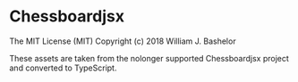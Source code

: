 # Chessboardjsx

The MIT License (MIT)
Copyright (c) 2018 William J. Bashelor

These assets are taken from the nolonger supported Chessboardjsx project and converted to TypeScript.